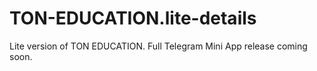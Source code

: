# TON-EDUCATION.lite-details
Lite version of TON EDUCATION. Full Telegram Mini App release coming soon.
